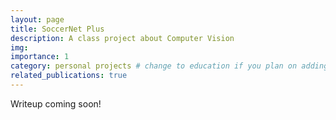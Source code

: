 ```yaml
---
layout: page
title: SoccerNet Plus
description: A class project about Computer Vision
img:
importance: 1
category: personal projects # change to education if you plan on adding other class projects
related_publications: true
---
```


Writeup coming soon!
